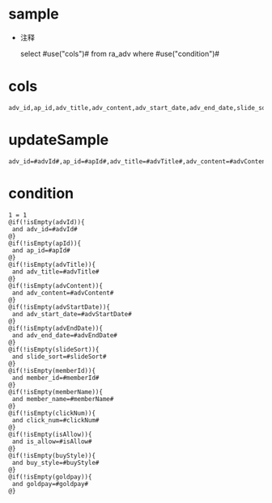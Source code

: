 sample
===
* 注释

	select #use("cols")# from ra_adv  where  #use("condition")#

cols
===
	adv_id,ap_id,adv_title,adv_content,adv_start_date,adv_end_date,slide_sort,member_id,member_name,click_num,is_allow,buy_style,goldpay

updateSample
===
	
	adv_id=#advId#,ap_id=#apId#,adv_title=#advTitle#,adv_content=#advContent#,adv_start_date=#advStartDate#,adv_end_date=#advEndDate#,slide_sort=#slideSort#,member_id=#memberId#,member_name=#memberName#,click_num=#clickNum#,is_allow=#isAllow#,buy_style=#buyStyle#,goldpay=#goldpay#

condition
===

	1 = 1  
	@if(!isEmpty(advId)){
	 and adv_id=#advId#
	@}
	@if(!isEmpty(apId)){
	 and ap_id=#apId#
	@}
	@if(!isEmpty(advTitle)){
	 and adv_title=#advTitle#
	@}
	@if(!isEmpty(advContent)){
	 and adv_content=#advContent#
	@}
	@if(!isEmpty(advStartDate)){
	 and adv_start_date=#advStartDate#
	@}
	@if(!isEmpty(advEndDate)){
	 and adv_end_date=#advEndDate#
	@}
	@if(!isEmpty(slideSort)){
	 and slide_sort=#slideSort#
	@}
	@if(!isEmpty(memberId)){
	 and member_id=#memberId#
	@}
	@if(!isEmpty(memberName)){
	 and member_name=#memberName#
	@}
	@if(!isEmpty(clickNum)){
	 and click_num=#clickNum#
	@}
	@if(!isEmpty(isAllow)){
	 and is_allow=#isAllow#
	@}
	@if(!isEmpty(buyStyle)){
	 and buy_style=#buyStyle#
	@}
	@if(!isEmpty(goldpay)){
	 and goldpay=#goldpay#
	@}
	
	
